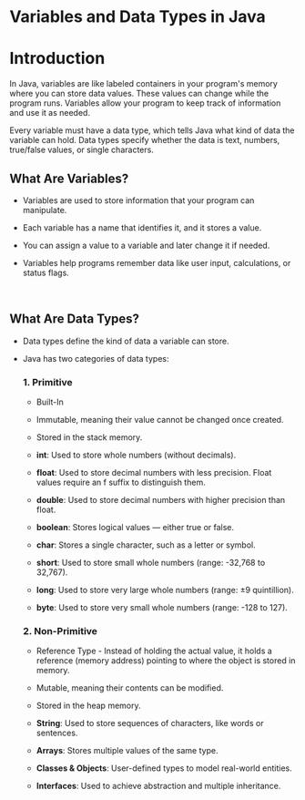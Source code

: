 # Variables and Data Types in Java

# Introduction
In Java, variables are like labeled containers in your program's memory where you can store data values. These values can change while the program runs. Variables allow your program to keep track of information and use it as needed.

Every variable must have a data type, which tells Java what kind of data the variable can hold. Data types specify whether the data is text, numbers, true/false values, or single characters. 
<br>


## What Are Variables?
- Variables are used to store information that your program can manipulate.

- Each variable has a name that identifies it, and it stores a value.

- You can assign a value to a variable and later change it if needed.

- Variables help programs remember data like user input, calculations, or status flags.
<br>


## What Are Data Types?

- Data types define the kind of data a variable can store.

- Java has two categories of data types:
       
    ### 1. Primitive 
    - Built-In
    - Immutable, meaning their value cannot be changed once created.
    - Stored in the stack memory. 

    - **int**: Used to store whole numbers (without decimals).

    - **float**: Used to store decimal numbers with less precision. Float values require an f suffix to distinguish them.

    - **double**: Used to store decimal numbers with higher precision than float.

    - **boolean**: Stores logical values — either true or false.

    - **char**: Stores a single character, such as a letter or symbol.

    - **short**: Used to store small whole numbers (range: -32,768 to 32,767).  

    - **long**: Used to store very large whole numbers (range: ±9 quintillion).

    - **byte**: Used to store very small whole numbers (range: -128 to 127). 


    ### 2. Non-Primitive 
    - Reference Type - Instead of holding the actual value, it holds a reference (memory address) pointing to where the object is stored in memory.
    - Mutable, meaning their contents can be modified.
    - Stored in the heap memory.

    - **String**: Used to store sequences of characters, like words or sentences.

    - **Arrays**: Stores multiple values of the same type.

    - **Classes & Objects**: User-defined types to model real-world entities.

    - **Interfaces**: Used to achieve abstraction and multiple inheritance.

